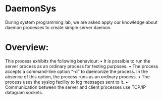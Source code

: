 DaemonSys
=========

During system programming lab, we are asked apply our knowledge about daemon processes to create simple server daemon.


Overview:
=========

This process exhibits the following behaviour:
• It is possible to run the server process as an ordinary process for testing purposes.
• The process accepts a command-line option “-d” to daemonize the process. In the
absence of this option, the process runs as an ordinary process.
• The process uses the syslog facility to log messages sent to it.
• Communication between the server and client processes use TCP/IP datagram sockets.
